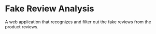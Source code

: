 # Fake Review Analysis
A web application that recognizes and filter out the fake reviews from the product reviews.

